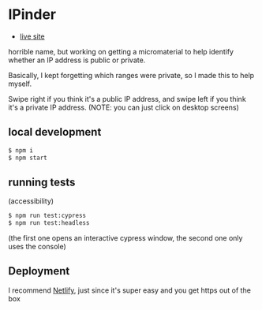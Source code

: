 # IPinder

- [live site](https://ipinder.netlify.com/)

horrible name, but working on getting a micromaterial to help identify whether
an IP address is public or private.

Basically, I kept forgetting which ranges were private, so I made this to help
myself.

Swipe right if you think it's a public IP address, and swipe left if you think it's
a private IP address. (NOTE: you can just click on desktop screens)

## local development

```bash
$ npm i
$ npm start
```

## running tests

(accessibility)
```bash
$ npm run test:cypress
$ npm run test:headless
```
(the first one opens an interactive cypress window, the second one only uses the console)

## Deployment

I recommend [Netlify](https://netlify.com/), just since it's super easy and you get
https out of the box
